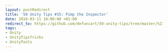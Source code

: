 ```yaml
---
layout: postRedirect
title: '50 Unity Tips #15: Pimp the Inspector'
date: 2018-03-11 10:00:00 +01:00
redirect_to: https://github.com/defuncart/50-unity-tips/tree/master/%2315-PimpTheInspector
tags:
- Unity
- UnityTipsTricks
- UnityTools
---
```

